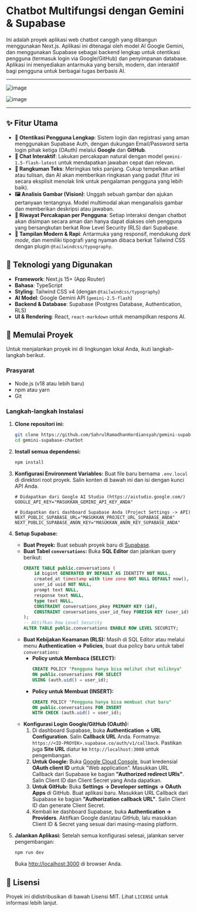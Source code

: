 # Chatbot Multifungsi dengan Gemini & Supabase

Ini adalah proyek aplikasi web chatbot canggih yang dibangun menggunakan Next.js. Aplikasi ini ditenagai oleh model AI Google Gemini, dan menggunakan Supabase sebagai backend lengkap untuk otentikasi pengguna (termasuk login via Google/GitHub) dan penyimpanan database. Aplikasi ini menyediakan antarmuka yang bersih, modern, dan interaktif bagi pengguna untuk berbagai tugas berbasis AI.

-----

![image](https://github.com/user-attachments/assets/6b1ad281-b62c-42c6-96fa-854d0c188ac5)

![image](https://github.com/user-attachments/assets/ee807038-acda-4861-8e2c-0af55f749798)

-----

## ✨ Fitur Utama

  - **🔐 Otentikasi Pengguna Lengkap**: Sistem login dan registrasi yang aman menggunakan Supabase Auth, dengan dukungan Email/Password serta login pihak ketiga (OAuth) melalui **Google** dan **GitHub**.
  - **💬 Chat Interaktif**: Lakukan percakapan natural dengan model `gemini-1.5-flash-latest` untuk mendapatkan jawaban cepat dan relevan.
  - **📄 Rangkuman Teks**: Meringkas teks panjang. Cukup tempelkan artikel atau tulisan, dan AI akan memberikan ringkasan yang padat (fitur ini secara eksplisit menolak link untuk pengalaman pengguna yang lebih baik).
  - **🖼️ Analisis Gambar (Vision)**: Unggah sebuah gambar dan ajukan pertanyaan tentangnya. Model multimodal akan menganalisis gambar dan memberikan deskripsi atau jawaban.
  - **📂 Riwayat Percakapan per Pengguna**: Setiap interaksi dengan chatbot akan disimpan secara aman dan hanya dapat diakses oleh pengguna yang bersangkutan berkat Row Level Security (RLS) dari Supabase.
  - **🎨 Tampilan Modern & Rapi**: Antarmuka yang responsif, mendukung *dark mode*, dan memiliki tipografi yang nyaman dibaca berkat Tailwind CSS dengan plugin `@tailwindcss/typography`.

## 🚀 Teknologi yang Digunakan

  - **Framework**: Next.js 15+ (App Router)
  - **Bahasa**: TypeScript
  - **Styling**: Tailwind CSS v4 (dengan `@tailwindcss/typography`)
  - **AI Model**: Google Gemini API (`gemini-2.5-flash`)
  - **Backend & Database**: Supabase (Postgres Database, Authentication, RLS)
  - **UI & Rendering**: React, `react-markdown` untuk menampilkan respons AI.

## 🏁 Memulai Proyek

Untuk menjalankan proyek ini di lingkungan lokal Anda, ikuti langkah-langkah berikut.

### Prasyarat

  - Node.js (v18 atau lebih baru)
  - npm atau yarn
  - Git

### Langkah-langkah Instalasi

1.  **Clone repositori ini:**

    ```bash
    git clone https://github.com/SahrulRamadhanHardiansyah/gemini-supabase-chatbot.git
    cd gemini-supabase-chatbot
    ```

2.  **Install semua dependensi:**

    ```bash
    npm install
    ```

3.  **Konfigurasi Environment Variables:**
    Buat file baru bernama `.env.local` di direktori root proyek. Salin konten di bawah ini dan isi dengan kunci API Anda.

    ```.env.local
    # Didapatkan dari Google AI Studio (https://aistudio.google.com/)
    GOOGLE_API_KEY="MASUKKAN_GEMINI_API_KEY_ANDA"

    # Didapatkan dari dashboard Supabase Anda (Project Settings -> API)
    NEXT_PUBLIC_SUPABASE_URL="MASUKKAN_PROJECT_URL_SUPABASE_ANDA"
    NEXT_PUBLIC_SUPABASE_ANON_KEY="MASUKKAN_ANON_KEY_SUPABASE_ANDA"
    ```

4.  **Setup Supabase:**

      * **Buat Proyek:** Buat sebuah proyek baru di [Supabase](https://supabase.com/).
      * **Buat Tabel `conversations`:** Buka **SQL Editor** dan jalankan query berikut:
        ```sql
        CREATE TABLE public.conversations (
            id bigint GENERATED BY DEFAULT AS IDENTITY NOT NULL,
            created_at timestamp with time zone NOT NULL DEFAULT now(),
            user_id uuid NOT NULL,
            prompt text NULL,
            response text NULL,
            type text NULL,
            CONSTRAINT conversations_pkey PRIMARY KEY (id),
            CONSTRAINT conversations_user_id_fkey FOREIGN KEY (user_id) REFERENCES auth.users(id) ON DELETE CASCADE
        );
        -- Aktifkan Row Level Security
        ALTER TABLE public.conversations ENABLE ROW LEVEL SECURITY;
        ```
      * **Buat Kebijakan Keamanan (RLS):** Masih di SQL Editor atau melalui menu **Authentication -\> Policies**, buat dua policy baru untuk tabel `conversations`:
          * **Policy untuk Membaca (SELECT):**
            ```sql
            CREATE POLICY "Pengguna hanya bisa melihat chat miliknya"
            ON public.conversations FOR SELECT
            USING (auth.uid() = user_id);
            ```
          * **Policy untuk Membuat (INSERT):**
            ```sql
            CREATE POLICY "Pengguna hanya bisa membuat chat baru"
            ON public.conversations FOR INSERT
            WITH CHECK (auth.uid() = user_id);
            ```
      * **Konfigurasi Login Google/GitHub (OAuth):**
        1.  Di dashboard Supabase, buka **Authentication -\> URL Configuration**. Salin **Callback URL** Anda. Formatnya: `https://<ID-PROYEK>.supabase.co/auth/v1/callback`. Pastikan juga **Site URL** diatur ke `http://localhost:3000` untuk pengembangan.
        2.  **Untuk Google:** Buka [Google Cloud Console](https://console.cloud.google.com/), buat kredensial **OAuth client ID** untuk "Web application". Masukkan URL Callback dari Supabase ke bagian **"Authorized redirect URIs"**. Salin Client ID dan Client Secret yang Anda dapatkan.
        3.  **Untuk GitHub:** Buka **Settings -\> Developer settings -\> OAuth Apps** di GitHub. Buat aplikasi baru. Masukkan URL Callback dari Supabase ke bagian **"Authorization callback URL"**. Salin Client ID dan generate Client Secret.
        4.  Kembali ke dashboard Supabase, buka **Authentication -\> Providers**. Aktifkan Google dan/atau GitHub, lalu masukkan Client ID & Secret yang sesuai dari masing-masing platform.

5.  **Jalankan Aplikasi:**
    Setelah semua konfigurasi selesai, jalankan server pengembangan:

    ```bash
    npm run dev
    ```

    Buka [http://localhost:3000](https://www.google.com/search?q=http://localhost:3000) di browser Anda.

## 📄 Lisensi

Proyek ini didistribusikan di bawah Lisensi MIT. Lihat `LICENSE` untuk informasi lebih lanjut.
